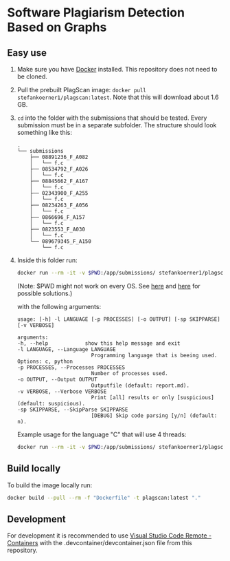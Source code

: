 # Software Plagiarism Detection Based on Graphs

## Easy use

1. Make sure you have [Docker](https://docs.docker.com/get-docker/) installed. This repository does not need to be cloned.
2. Pull the prebuilt PlagScan image: ``docker pull stefankoerner1/plagscan:latest``. Note that this will download about 1.6 GB.
3. ``cd`` into the folder with the submissions that should be tested. Every submission must be in a separate subfolder. The structure should look something like this:

    ```text
    .
    └── submissions
        ├── 08891236_F_A082
        │   └── f.c
        ├── 08534792_F_A026
        │   └── f.c
        ├── 08845662_F_A167
        │   └── f.c
        ├── 02343900_F_A255
        │   └── f.c
        ├── 08234263_F_A056
        │   └── f.c
        ├── 0866696_F_A157
        │   └── f.c
        ├── 0823553_F_A030
        │   └── f.c
        └── 089679345_F_A150
            └── f.c
    ```

4. Inside this folder run:

   ```bash
   docker run --rm -it -v $PWD:/app/submissions/ stefankoerner1/plagscan:latest
   ```
   (Note: $PWD might not work on every OS. See [here](https://docs.docker.com/desktop/windows/troubleshoot/#path-conversion-on-windows) and [here](https://stackoverflow.com/questions/41485217/mount-current-directory-as-a-volume-in-docker-on-windows-10) for possible solutions.)

   with the following arguments:  

    ```text
    usage: [-h] -l LANGUAGE [-p PROCESSES] [-o OUTPUT] [-sp SKIPPARSE] [-v VERBOSE]

    arguments:
    -h, --help            show this help message and exit
    -l LANGUAGE, --Language LANGUAGE
                            Programming language that is beeing used. Options: c, python
    -p PROCESSES, --Processes PROCESSES
                            Number of processes used.
    -o OUTPUT, --Output OUTPUT
                            Outputfile (default: report.md).
    -v VERBOSE, --Verbose VERBOSE
                            Print [all] results or only [suspicious] (default: suspicious).
    -sp SKIPPARSE, --SkipParse SKIPPARSE
                            [DEBUG] Skip code parsing [y/n] (default: n).
    ```

    Example usage for the language "C" that will use 4 threads:

    ```bash
   docker run --rm -it -v $PWD:/app/submissions/ stefankoerner1/plagscan:latest --Language c --Processes 4 
   ```


## Build locally

To build the image locally run:

```bash
docker build --pull --rm -f "Dockerfile" -t plagscan:latest "."
```

## Development

For development it is recommended to use [Visual Studio Code Remote - Containers](https://code.visualstudio.com/docs/remote/containers) with the .devcontainer/devcontainer.json file from this repository.
